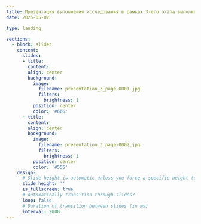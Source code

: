 ```yaml
---
title: Презентация выполнения исследования в рамках 3-его этапа выполнения
date: 2025-05-02

type: landing

sections:
  - block: slider
    content:
      slides:
      - title:
        content:
        align: center
        background:
          image:
            filename: presentation_3_page-0001.jpg
            filters:
              brightness: 1
          position: center
          color: '#666'
      - title: 
        content:
        align: center
        background:
          image:
            filename: presentation_3_page-0002.jpg
            filters:
              brightness: 1
          position: center
          color: '#555'
    design:
      # Slide height is automatic unless you force a specific height (e.g. '400px')
      slide_height: ''
      is_fullscreen: true
      # Automatically transition through slides?
      loop: false
      # Duration of transition between slides (in ms)
      interval: 2000
---
```

